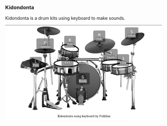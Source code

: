 ### Kidondonta
Kidondonta is a drum kits using keyboard to make sounds.

<img src="1_Js_Kidondonta/assets/png/kidondonta.png" alt="Kidondonta picture" title="Kidondonta picture">